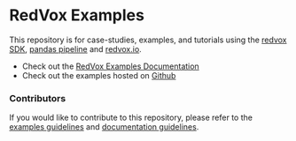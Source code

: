 # RedVox Examples

This repository is for case-studies, examples, and tutorials using the [redvox SDK](https://github.com/RedVoxInc/redvox-python-sdk),
[pandas pipeline](https://github.com/RedVoxInc/redpandas) and [redvox.io](https://redvox.io/#/home).

- Check out the [RedVox Examples Documentation](https://redvoxinc.github.io/redvox-examples/)
- Check out the examples hosted on [Github](README_github.md)


### Contributors
If you would like to contribute to this repository, please refer to the
[examples guidelines](README_guidelines.md) and [documentation guidelines](docs/README.md).
